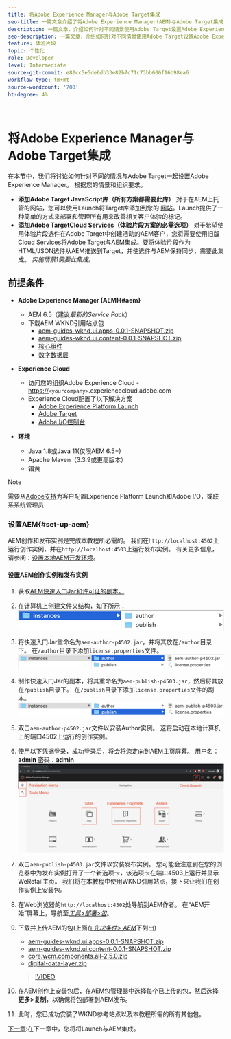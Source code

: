 ```yaml
---
title: 将Adobe Experience Manager与Adobe Target集成
seo-title: 一篇文章介绍了将Adobe Experience Manager(AEM)与Adobe Target集成以提供个性化内容的不同方式。
description: 一篇文章，介绍如何针对不同情景使用Adobe Target设置Adobe Experience Manager。
seo-description: 一篇文章，介绍如何针对不同情景使用Adobe Target设置Adobe Experience Manager。
feature: 体验片段
topic: 个性化
role: Developer
level: Intermediate
source-git-commit: e82cc5e5de6db33e82b7c71c73bb606f16b98ea6
workflow-type: tm+mt
source-wordcount: '700'
ht-degree: 4%

---
```



# 将Adobe Experience Manager与Adobe Target集成

在本节中，我们将讨论如何针对不同的情况与Adobe Target一起设置Adobe Experience Manager。 根据您的情景和组织要求。

* **添加Adobe Target JavaScript库（所有方案都需要此库）**
对于在AEM上托管的网站，您可以使用Launch将Target库添加到您的 [网站](https://experienceleague.adobe.com/docs/launch/using/home.html)。Launch提供了一种简单的方式来部署和管理所有用来改善相关客户体验的标记。
* **添加Adobe TargetCloud Services（体验片段方案的必需选项）**
对于希望使用体验片段选件在Adobe Target中创建活动的AEM客户，您将需要使用旧版Cloud Services将Adobe Target与AEM集成。要将体验片段作为HTML/JSON选件从AEM推送到Target，并使选件与AEM保持同步，需要此集成。 
*实施情景1需要此集成。*

## 前提条件

* **Adobe Experience Manager (AEM){#aem}**
   * AEM 6.5（建议&#x200B;*最新的Service Pack*）
   * 下载AEM WKND引用站点包
      * [aem-guides-wknd.ui.apps-0.0.1-SNAPSHOT.zip](https://github.com/adobe/aem-guides-wknd/releases/download/archetype-18.1/aem-guides-wknd.ui.apps-0.0.1-SNAPSHOT.zip)
      * [aem-guides-wknd.ui.content-0.0.1-SNAPSHOT.zip](https://github.com/adobe/aem-guides-wknd/releases/download/archetype-18.1/aem-guides-wknd.ui.content-0.0.1-SNAPSHOT.zip)
      * [核心组件](https://github.com/adobe/aem-core-wcm-components/releases/download/core.wcm.components.reactor-2.5.0/core.wcm.components.all-2.5.0.zip)
      * [数字数据层](assets/implementation/digital-data-layer.zip)

* **Experience Cloud**
   * 访问您的组织Adobe Experience Cloud - <https://>`<yourcompany>`.experiencecloud.adobe.com
   * Experience Cloud配置了以下解决方案
      * [Adobe Experience Platform Launch](https://experiencecloud.adobe.com)
      * [Adobe Target](https://experiencecloud.adobe.com)
      * [Adobe I/O控制台](https://console.adobe.io)

* **环境**
   * Java 1.8或Java 11(仅限AEM 6.5+)
   * Apache Maven（3.3.9或更高版本）
   * 铬黄

>[!NOTE]
>
> 需要从[Adobe支持](https://helpx.adobe.com/cn/contact/enterprise-support.ec.html)为客户配置Experience Platform Launch和Adobe I/O，或联系系统管理员

### 设置AEM{#set-up-aem}

AEM创作和发布实例是完成本教程所必需的。 我们在`http://localhost:4502`上运行创作实例，并在`http://localhost:4503`上运行发布实例。 有关更多信息，请参阅：[设置本地AEM开发环境](https://helpx.adobe.com/experience-manager/kt/platform-repository/using/local-aem-dev-environment-article-setup.html)。

#### 设置AEM创作实例和发布实例

1. 获取[AEM快速入门Jar和许可证的副本。](https://helpx.adobe.com/experience-manager/6-5/sites/deploying/using/deploy.html#GettingtheSoftware)
2. 在计算机上创建文件夹结构，如下所示：
   ![文件夹结构](assets/implementation/aem-setup-1.png)
3. 将快速入门Jar重命名为`aem-author-p4502.jar`，并将其放在`/author`目录下。 在`/author`目录下添加`license.properties`文件。
   ![AEM创作实例](assets/implementation/aem-setup-author.png)
4. 制作快速入门Jar的副本，将其重命名为`aem-publish-p4503.jar`，然后将其放在`/publish`目录下。 在`/publish`目录下添加`license.properties`文件的副本。
   ![AEM发布实例](assets/implementation/aem-setup-publish.png)
5. 双击`aem-author-p4502.jar`文件以安装Author实例。 这将启动在本地计算机上的端口4502上运行的创作实例。
6. 使用以下凭据登录，成功登录后，将会将您定向到AEM主页屏幕。
用户名：**admin**
密码：**admin**
   ![AEM发布实例](assets/implementation/aem-author-home-page.png)
7. 双击`aem-publish-p4503.jar`文件以安装发布实例。 您可能会注意到在您的浏览器中为发布实例打开了一个新选项卡，该选项卡在端口4503上运行并显示WeRetail主页。 我们将在本教程中使用WKND引用站点，接下来让我们在创作实例上安装包。
8. 在Web浏览器的`http://localhost:4502`处导航到AEM作者。 在“AEM开始”屏幕上，导航至&#x200B;*[工具>部署>包](http://localhost:4502/crx/packmgr/index.jsp)*。
9. 下载并上传AEM的包(上面在&#x200B;*[先决条件> AEM](#aem)*&#x200B;下列出)
   * [aem-guides-wknd.ui.apps-0.0.1-SNAPSHOT.zip](https://github.com/adobe/aem-guides-wknd/releases/download/archetype-18.1/aem-guides-wknd.ui.apps-0.0.1-SNAPSHOT.zip)
   * [aem-guides-wknd.ui.content-0.0.1-SNAPSHOT.zip](https://github.com/adobe/aem-guides-wknd/releases/download/archetype-18.1/aem-guides-wknd.ui.content-0.0.1-SNAPSHOT.zip)
   * [core.wcm.components.all-2.5.0.zip](https://github.com/adobe/aem-core-wcm-components/releases/download/core.wcm.components.reactor-2.5.0/core.wcm.components.all-2.5.0.zip)
   * [digital-data-layer.zip](assets/implementation/digital-data-layer.zip)

   >[!VIDEO](https://video.tv.adobe.com/v/28377?quality=12&learn=on)
10. 在AEM创作上安装包后，在AEM包管理器中选择每个已上传的包，然后选择&#x200B;**更多>复制**，以确保将包部署到AEM发布。
11. 此时，您已成功安装了WKND参考站点以及本教程所需的所有其他包。

[下一章](./using-launch-adobe-io.md):在下一章中，您将将Launch与AEM集成。
